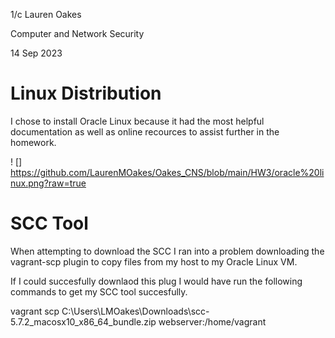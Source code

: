 1/c Lauren Oakes

Computer and Network Security 

14 Sep 2023

# Linux Distribution 
I chose to install Oracle Linux because it had the most helpful documentation as well as online recources to assist further in the homework. 

! [] https://github.com/LaurenMOakes/Oakes_CNS/blob/main/HW3/oracle%20linux.png?raw=true


# SCC Tool
When attempting to download the SCC I ran into a problem downloading the vagrant-scp plugin to copy files from my host to my Oracle Linux VM.



If I could succesfully downlaod this plug I would have run the following commands to get my SCC tool succesfully. 

vagrant scp C:\Users\LMOakes\Downloads\scc-5.7.2_macosx10_x86_64_bundle.zip webserver:/home/vagrant

